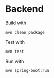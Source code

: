 # Backend

Build with 

```bash
mvn clean package
```

Test with 

```bash
mvn test
```

Run with 

```bash
mvn spring-boot:run
```